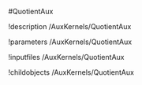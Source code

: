 <!-- MOOSE Object Documentation Stub: Remove this when content is added. -->
#QuotientAux

!description /AuxKernels/QuotientAux

!parameters /AuxKernels/QuotientAux

!inputfiles /AuxKernels/QuotientAux

!childobjects /AuxKernels/QuotientAux
